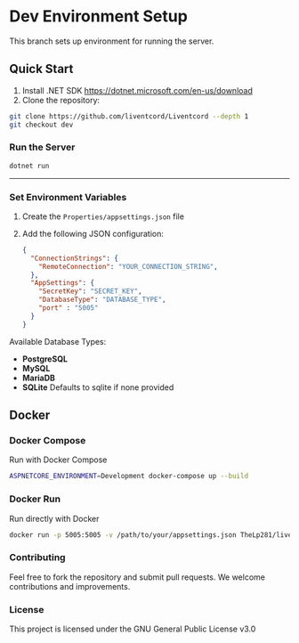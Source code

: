 # Dev Environment Setup

This branch sets up environment for running the server.

## Quick Start
1. Install .NET SDK https://dotnet.microsoft.com/en-us/download
1. Clone the repository:
```bash
git clone https://github.com/liventcord/Liventcord --depth 1
git checkout dev
```

### Run the Server
```bash
dotnet run
```
---
### Set Environment Variables

1. Create the `Properties/appsettings.json` file
2. Add the following JSON configuration:

    ```json
    {
      "ConnectionStrings": {
        "RemoteConnection": "YOUR_CONNECTION_STRING",
      },
      "AppSettings": {
        "SecretKey": "SECRET_KEY",
        "DatabaseType": "DATABASE_TYPE",
        "port" : "5005"
      }
    }
    ```
  Available Database Types:
  - **PostgreSQL**
  - **MySQL**
  - **MariaDB**
  - **SQLite**
  Defaults to sqlite if none provided

## Docker
### Docker Compose
Run with Docker Compose
```bash
ASPNETCORE_ENVIRONMENT=Development docker-compose up --build
```
### Docker Run
Run directly with Docker
```bash
docker run -p 5005:5005 -v /path/to/your/appsettings.json TheLp281/liventcord:latest
```
### Contributing

Feel free to fork the repository and submit pull requests. We welcome contributions and improvements.

### License

This project is licensed under the GNU General Public License v3.0
